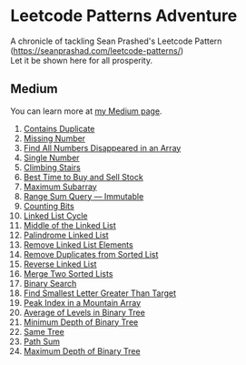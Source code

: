 # Leetcode Patterns Adventure

A chronicle of tackling Sean Prashed's Leetcode Pattern (https://seanprashad.com/leetcode-patterns/)<br />
Let it be shown here for all prosperity.

## Medium

You can learn more at [my Medium page](https://medium.com/@sungwoodeveloper).

1. [Contains Duplicate](https://medium.com/@sungwoodeveloper/leetcode-patterns-adventures-contains-duplicate-3da9c2c5d86f)
2. [Missing Number](https://medium.com/@sungwoodeveloper/leetcode-patterns-adventure-2-missing-number-f5eb167d922c)
3. [Find All Numbers Disappeared in an Array](https://medium.com/@sungwoodeveloper/leetcode-patterns-adventure-3-find-all-numbers-disappeared-in-an-array-5be5be7b7c85)
4. [Single Number](https://medium.com/@sungwoodeveloper/leetcode-patterns-adventure-3-single-number-72bdbf906753)
5. [Climbing Stairs](https://medium.com/@sungwoodeveloper/leetcode-patterns-adventure-5-climbing-stairs-9f5e12392274)
6. [Best Time to Buy and Sell Stock](https://medium.com/@sungwoodeveloper/leetcode-patterns-adventure-6-best-time-to-buy-and-sell-stock-75c5c95d7f2c)
7. [Maximum Subarray](https://medium.com/@sungwoodeveloper/leetcode-patterns-adventure-7-maximum-subarray-bff6f7f04131)
8. [Range Sum Query — Immutable](https://medium.com/@sungwoodeveloper/leetcode-patterns-adventure-8-range-sum-query-immutable-d22133b4ac4)
9. [Counting Bits](https://medium.com/@sungwoodeveloper/leetcode-patterns-adventure-9-counting-bits-d43d539ce7c4)
10. [Linked List Cycle](https://medium.com/@sungwoodeveloper/leetcode-patterns-adventure-10-linked-list-cycle-dddfaf97319)
11. [Middle of the Linked List](https://medium.com/@sungwoodeveloper/leetcode-patterns-adventure-11-middle-of-the-linked-list-811b36a127ee)
12. [Palindrome Linked List](https://medium.com/@sungwoodeveloper/leetcode-patterns-adventure-12-palindrome-linked-list-9110afeaa064)
13. [Remove Linked List Elements](https://medium.com/@sungwoodeveloper/leetcode-patterns-adventure-13-remove-linked-list-elements-6ad3797662a)
14. [Remove Duplicates from Sorted List](https://medium.com/@sungwoodeveloper/leetcode-patterns-adventure-14-remove-duplicates-from-sorted-list-3c1aa37be907)
15. [Reverse Linked List](https://medium.com/@sungwoodeveloper/leetcode-patterns-adventure-15-reverse-linked-list-c152fec84620)
16. [Merge Two Sorted Lists](https://medium.com/@sungwoodeveloper/leetcode-patterns-adventure-16-merge-two-sorted-lists-4d0eb5351c33)
17. [Binary Search](https://medium.com/@sungwoodeveloper/leetcode-patterns-adventure-17-binary-search-d52c55832ad9)
18. [Find Smallest Letter Greater Than Target](https://medium.com/@sungwoodeveloper/leetcode-patterns-adventure-18-find-smallest-letter-greater-than-target-9d9198c7aca0)
19. [Peak Index in a Mountain Array](https://medium.com/@sungwoodeveloper/today-we-will-be-tackling-the-peak-index-in-a-mountain-array-question-from-leetcode-leetcode-f747d9db8396)
20. [Average of Levels in Binary Tree](https://medium.com/@sungwoodeveloper/leetcode-patterns-adventure-20-average-of-levels-in-binary-tree-2e68d9fe5b34)
21. [Minimum Depth of Binary Tree](https://medium.com/@sungwoodeveloper/leetcode-patterns-adventure-21-minimum-depth-of-binary-tree-c81a9defb660)
22. [Same Tree](https://medium.com/@sungwoodeveloper/leetcode-patterns-adventure-22-same-tree-b4ec8ba7abc9)
23. [Path Sum](https://medium.com/@sungwoodeveloper/leetcode-patterns-adventure-23-path-sum-ad8d67e832c0)
24. [Maximum Depth of Binary Tree](https://medium.com/@sungwoodeveloper/leetcode-patterns-adventure-24-maximum-depth-of-binary-tree-2d932ad69dbc)
